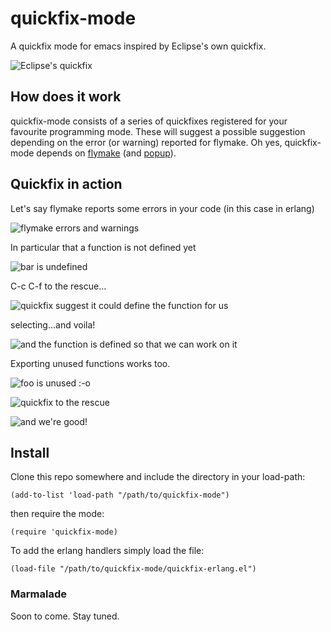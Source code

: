 quickfix-mode
=============

A quickfix mode for emacs inspired by Eclipse's own quickfix.

![Eclipse's quickfix](http://wiki.eclipse.org/images/thumb/3/3f/Quickfix1.jpg/800px-Quickfix1.jpg)

## How does it work ##

quickfix-mode consists of a series of quickfixes registered for your
favourite programming mode. These will suggest a possible suggestion
depending on the error (or warning) reported for flymake. Oh yes,
quickfix-mode depends on [flymake](http://www.emacswiki.org/emacs/FlyMake) (and [popup](https://github.com/auto-complete/popup-el)).

## Quickfix in action ##

Let's say flymake reports some errors in your code (in this case in erlang)

![flymake errors and warnings](https://dl.dropbox.com/u/1640144/flymake-errors.png)

In particular that a function is not defined yet

![bar is undefined](https://dl.dropbox.com/u/1640144/flymake-undefined-erlang.png)

C-c C-f to the rescue...

![quickfix suggest it could define the function for us](https://dl.dropbox.com/u/1640144/flymake-undefined-erlang-quickfix-define.png)

selecting...and voila!

![and the function is defined so that we can work on it](https://dl.dropbox.com/u/1640144/flymake-undefined-erlang-quickfix-define-selected.png)

Exporting unused functions works too.

![foo is unused :-o](https://dl.dropbox.com/u/1640144/flymake-unused-erlang.png)

![quickfix to the rescue](https://dl.dropbox.com/u/1640144/flymake-unused-erlang-quickfix.png)

![and we're good!](https://dl.dropbox.com/u/1640144/flymake-unused-erlang-quickfix-selected.png)

## Install ##

Clone this repo somewhere and include the directory in your load-path:

``(add-to-list 'load-path "/path/to/quickfix-mode")``

then require the mode:

``(require 'quickfix-mode)``

To add the erlang handlers simply load the file:

``(load-file "/path/to/quickfix-mode/quickfix-erlang.el")``

### Marmalade ###

Soon to come. Stay tuned.
